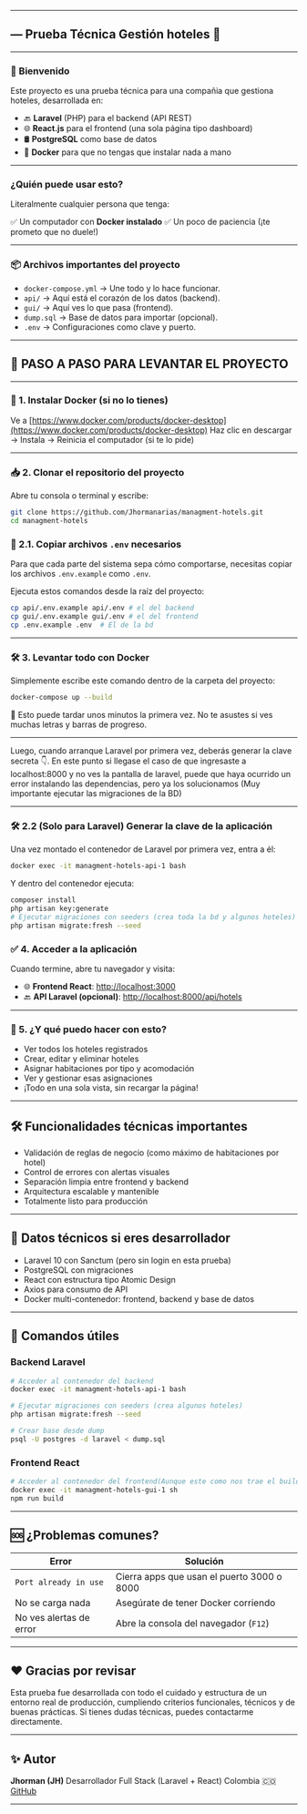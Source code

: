 
---

## — Prueba Técnica Gestión hoteles 🏨

---

### 👋 Bienvenido

Este proyecto es una prueba técnica para una compañia que gestiona hoteles, desarrollada en:

* 🔙 **Laravel** (PHP) para el backend (API REST)
* 🌐 **React.js** para el frontend (una sola página tipo dashboard)
* 🛢️ **PostgreSQL** como base de datos
* 🐳 **Docker** para que no tengas que instalar nada a mano

---

### ¿Quién puede usar esto?

Literalmente cualquier persona que tenga:

✅ Un computador con **Docker instalado**
✅ Un poco de paciencia (¡te prometo que no duele!)

---

### 📦 Archivos importantes del proyecto

* `docker-compose.yml` → Une todo y lo hace funcionar.
* `api/` → Aquí está el corazón de los datos (backend).
* `gui/` → Aquí ves lo que pasa (frontend).
* `dump.sql` → Base de datos para importar (opcional).
* `.env` → Configuraciones como clave y puerto.

---

## 🚀 PASO A PASO PARA LEVANTAR EL PROYECTO

---

### 🐳 1. Instalar Docker (si no lo tienes)

Ve a [https://www.docker.com/products/docker-desktop](https://www.docker.com/products/docker-desktop)
Haz clic en descargar → Instala → Reinicia el computador (si te lo pide)

---

### 📥 2. Clonar el repositorio del proyecto

Abre tu consola o terminal y escribe:

```bash
git clone https://github.com/Jhormanarias/managment-hotels.git
cd managment-hotels
```

### 📁 2.1. Copiar archivos `.env` necesarios

Para que cada parte del sistema sepa cómo comportarse, necesitas copiar los archivos `.env.example` como `.env`.

Ejecuta estos comandos desde la raíz del proyecto:

```bash
cp api/.env.example api/.env # el del backend
cp gui/.env.example gui/.env # el del frontend
cp .env.example .env  # El de la bd
```

---

### 🛠️ 3. Levantar todo con Docker

Simplemente escribe este comando dentro de la carpeta del proyecto:

```bash
docker-compose up --build
```

🔁 Esto puede tardar unos minutos la primera vez. No te asustes si ves muchas letras y barras de progreso.

---

Luego, cuando arranque Laravel por primera vez, deberás generar la clave secreta 👇.
En este punto si llegase el caso de que ingresaste a localhost:8000 y no ves la pantalla de laravel,
puede que haya ocurrido un error instalando las dependencias, pero ya los solucionamos
(Muy importante ejecutar las migraciones de la BD)

---

### 🛠️ 2.2 (Solo para Laravel) Generar la clave de la aplicación

Una vez montado el contenedor de Laravel por primera vez, entra a él:

```bash
docker exec -it managment-hotels-api-1 bash
```

Y dentro del contenedor ejecuta:

```bash
composer install
php artisan key:generate
# Ejecutar migraciones con seeders (crea toda la bd y algunos hoteles)
php artisan migrate:fresh --seed
```


### ✅ 4. Acceder a la aplicación

Cuando termine, abre tu navegador y visita:

* 🌐 **Frontend React**: [http://localhost:3000](http://localhost:3000)
* 🔙 **API Laravel (opcional)**: [http://localhost:8000/api/hotels](http://localhost:8000/api/hotels)

---

### 🧠 5. ¿Y qué puedo hacer con esto?

* Ver todos los hoteles registrados
* Crear, editar y eliminar hoteles
* Asignar habitaciones por tipo y acomodación
* Ver y gestionar esas asignaciones
* ¡Todo en una sola vista, sin recargar la página!

---

## 🛠️ Funcionalidades técnicas importantes

* Validación de reglas de negocio (como máximo de habitaciones por hotel)
* Control de errores con alertas visuales
* Separación limpia entre frontend y backend
* Arquitectura escalable y mantenible
* Totalmente listo para producción

---

## 🧪 Datos técnicos si eres desarrollador

* Laravel 10 con Sanctum (pero sin login en esta prueba)
* PostgreSQL con migraciones
* React con estructura tipo Atomic Design
* Axios para consumo de API
* Docker multi-contenedor: frontend, backend y base de datos

---

## 🧰 Comandos útiles

### Backend Laravel

```bash
# Acceder al contenedor del backend
docker exec -it managment-hotels-api-1 bash

# Ejecutar migraciones con seeders (crea algunos hoteles)
php artisan migrate:fresh --seed

# Crear base desde dump
psql -U postgres -d laravel < dump.sql
```

### Frontend React

```bash
# Acceder al contenedor del frontend(Aunque este como nos trae el build de producción no es necesario)
docker exec -it managment-hotels-gui-1 sh
npm run build
```

---

## 🆘 ¿Problemas comunes?

| Error                   | Solución                                   |
| ----------------------- | ------------------------------------------ |
| `Port already in use`   | Cierra apps que usan el puerto 3000 o 8000 |
| No se carga nada        | Asegúrate de tener Docker corriendo        |
| No ves alertas de error | Abre la consola del navegador (`F12`)      |

---

## ❤️ Gracias por revisar

Esta prueba fue desarrollada con todo el cuidado y estructura de un entorno real de producción, cumpliendo criterios funcionales, técnicos y de buenas prácticas.
Si tienes dudas técnicas, puedes contactarme directamente.

---

## ✨ Autor

**Jhorman (JH)**
Desarrollador Full Stack (Laravel + React)
Colombia 🇨🇴
[GitHub](https://github.com/Jhormanarias)

---
